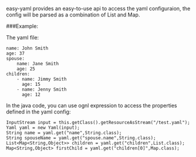 
easy-yaml provides an easy-to-use api to access the yaml configuraion, the config will be parsed as a combination of List and Map.

###Example:

The yaml file:

    name: John Smith
    age: 37
    spouse:
        name: Jane Smith
        age: 25
    children:
        - name: Jimmy Smith
          age: 15
        - name: Jenny Smith
          age: 12
          
In the java code, you can use ognl expression to access the properties defined in the yaml config:

    InputStream input = this.getClass().getResourceAsStream("/test.yaml");
    Yaml yaml = new Yaml(input);
    String name = yaml.get("name",String.class);
    String spouseName = yaml.get("spouse.name",String.class);
    List<Map<String,Object>> children = yaml.get("children",List.class);
    Map<String,Object> firstChild = yaml.get("children[0]",Map.class);




